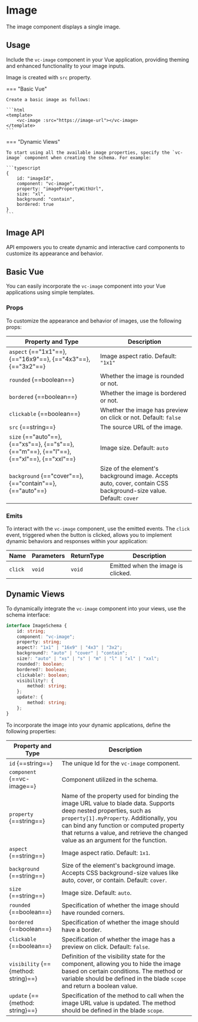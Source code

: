 # Image

The image component displays a single image.

## Usage

Include the `vc-image` component in your Vue application, providing theming and enhanced functionality to your image inputs.

Image is created with `src` property.

=== "Basic Vue"

    Create a basic image as follows:

    ```html
    <template>
        <vc-image :src="https://image-url"></vc-image>
    </template>
    ```

=== "Dynamic Views"

    To start using all the available image properties, specify the `vc-image` component when creating the schema. For example:

    ```typescript
    {
        id: "imageId",
        component: "vc-image",
        property: "imagePropertyWithUrl",
        size: "xl",
        background: "contain",
        bordered: true
    }
    ```

## Image API

API empowers you to create dynamic and interactive card components to customize its appearance and behavior.

## Basic Vue

You can easily incorporate the `vc-image` component into your Vue applications using simple templates. 

### Props

To customize the appearance and behavior of images, use the following props:

| Property and Type                                             | Description                                                       |
| ------------------------------------------------------------  | ----------------------------------------------------------------- |
| `aspect` {=="1x1"==}, {=="16x9"==}, {=="4x3"==}, {=="3x2"==}  | Image aspect ratio. Default: `"1x1"`                              |
| `rounded` {==boolean==}                                       | Whether the image is rounded or not.                              |
| `bordered` {==boolean==}                                      | Whether the image is bordered or not.                             |
| `clickable` {==boolean==}                                     | Whether the image has preview on click or not. Default: `false`   |
| `src` {==string==}                                            | The source URL of the image.                                      |
| `size` {=="auto"==}, {=="xs"==}, {=="s"==}, {=="m"==}, {=="l"==}, {=="xl"==}, {=="xxl"==} | Image size. Default: `auto`           |
| `background` {=="cover"==}, {=="contain"==}, {=="auto"==}     | Size of the element's background image. Accepts auto, cover, contain CSS background-size value. Default: `cover` |

### Emits

To interact with the `vc-image` component, use the emitted events. The `click` event, triggered when the button is clicked, allows you to implement dynamic behaviors and responses within your application:

| Name      | Parameters        | ReturnType | Description                                                     |
| --------- | ----------------- | ---------- | --------------------------------------------------------------- |
| `click`   | `void`            | `void`     | Emitted when the image is clicked.                              |

## Dynamic Views

To dynamically integrate the `vc-image` component into your views, use the schema interface:

```typescript
interface ImageSchema {
    id: string;
    component: "vc-image";
    property: string;
    aspect?: "1x1" | "16x9" | "4x3" | "3x2";
    background?: "auto" | "cover" | "contain";
    size?: "auto" | "xs" | "s" | "m" | "l" | "xl" | "xxl";
    rounded?: boolean;
    bordered?: boolean;
    clickable?: boolean;
    visibility?: {
        method: string;
    };
    update?: {
        method: string;
    };
}
```

To incorporate the image into your dynamic applications, define the following properties:

| Property and Type                                 | Description |
| ------------------------------------------------- | ----------- |
| `id` {==string==}                                 | The unique Id for the `vc-image` component. |
| `component` {==vc-image==}                        | Component utilized in the schema. |
| `property` {==string==}                           | Name of the property used for binding the image URL value to blade data. Supports deep nested properties, such as `property[1].myProperty`. Additionally, you can bind any function or computed property that returns a value, and retrieve the changed value as an argument for the function. |
| `aspect` {==string==}                             | Image aspect ratio. Default: `1x1`. |
| `background` {==string==}                         | Size of the element's background image. Accepts CSS background-size values like auto, cover, or contain. Default: `cover`. |
| `size` {==string==}                               | Image size. Default: `auto`. |
| `rounded` {==boolean==}                           | Specification of whether the image should have rounded corners. |
| `bordered` {==boolean==}                          | Specification of whether the image should have a border. |
| `clickable` {==boolean==}                         | Specification of whether the image has a preview on click. Default: `false`. |
| `visibility` {=={method: string}==}               | Definition of the visibility state for the component, allowing you to hide the image based on certain conditions. The method or variable should be defined in the blade `scope` and return a boolean value. |
| `update` {=={method: string}==}                   | Specification of the method to call when the image URL value is updated. The method should be defined in the blade `scope`. |

